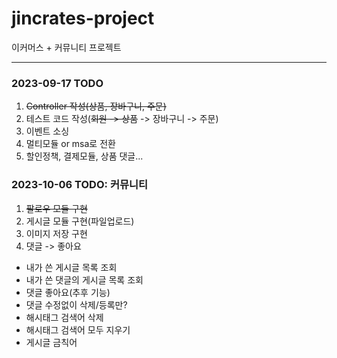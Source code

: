 # jincrates-project

이커머스 + 커뮤니티 프로젝트

---

### 2023-09-17 TODO

1. ~~Controller 작성(상품, 장바구니, 주문)~~
2. 테스트 코드 작성(~~회원 -> 상품~~ -> 장바구니 -> 주문)
3. 이벤트 소싱
4. 멀티모듈 or msa로 전환
5. 할인정책, 결제모듈, 상품 댓글...

### 2023-10-06 TODO: 커뮤니티

1. ~~팔로우 모듈 구현~~
2. 게시글 모듈 구현(파일업로드)
3. 이미지 저장 구현
4. 댓글 -> 좋아요

- 내가 쓴 게시글 목록 조회
- 내가 쓴 댓글의 게시글 목록 조회
- 댓글 좋아요(추후 기능)
- 댓글 수정없이 삭제/등록만?
- 해시태그 검색어 삭제
- 해시태그 검색어 모두 지우기
- 게시글 금칙어